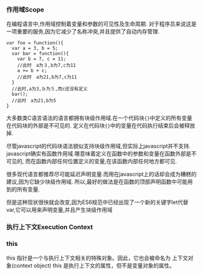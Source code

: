 ### 作用域Scope
在编程语言中,作用域控制着变量和参数的可见性及生命周期.
对于程序员来说这是一项重要的服务,因为它减少了名称冲突,并且提供了自动内存管理.
```
var foo = function(){
  var a = 3, b = 5;
  var bar = function(){
    var b = 7, c = 11;
    //此时　a为３,b为7,c为11
    a += b + c;
    //此时　a为21,b为7,c为11
  }
  //此时,a为3,ｂ为５,而c还没有定义
  bar();
  //此时　a为21,b为5
}
```
大多数类C语言语法的语言都拥有块级作用域.在一个代码块`{}`中定义的所有变量在代码块的外部是不可见的.
定义在代码块`{}`中的变量在代码执行结束后会被释放掉.

尽管javascript的代码块语法貌似支持块级作用域,但实际上javascript并不支持.
javascript确实有函数作用域.哪意味着定义在函数中的参数和变量在函数外部是不可见的,
而在函数内部任何位置定义的变量,在该函数内部任何地方都可见.

很多现代语言都推荐尽可能延迟声明变量.而用在javascript上的话却会成为糟糕的建议,因为它缺少块级作用域.
所以,最好的做法是在函数的顶部声明函数中可能用到的所有变量.

但是这种现状很快就会改变,因为ES6规范中已经出现了一个新的关键字let代替var,它可以用来声明变量,并且产生块级作用域

### 执行上下文Execution Context
### this
this 指针是一个与执行上下文相关的特殊对象。因此，它也会被命名为 上下文对象(context object)
this 是执行上下文的属性，但不是变量对象的属性。
